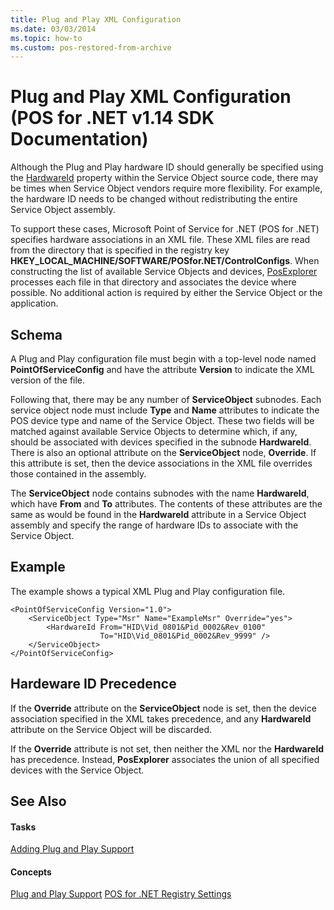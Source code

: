 ```yaml
---
title: Plug and Play XML Configuration
ms.date: 03/03/2014
ms.topic: how-to
ms.custom: pos-restored-from-archive
---
```


# Plug and Play XML Configuration (POS for .NET v1.14 SDK Documentation)

Although the Plug and Play hardware ID should generally be specified using the [HardwareId](aa460209\(v=winembedded.11\).md) property within the Service Object source code, there may be times when Service Object vendors require more flexibility. For example, the hardware ID needs to be changed without redistributing the entire Service Object assembly.

To support these cases, Microsoft Point of Service for .NET (POS for .NET) specifies hardware associations in an XML file. These XML files are read from the directory that is specified in the registry key **HKEY\_LOCAL\_MACHINE/SOFTWARE/POSfor.NET/ControlConfigs**. When constructing the list of available Service Objects and devices, [PosExplorer](ms884843\(v=winembedded.11\).md) processes each file in that directory and associates the device where possible. No additional action is required by either the Service Object or the application.

## Schema

A Plug and Play configuration file must begin with a top-level node named **PointOfServiceConfig** and have the attribute **Version** to indicate the XML version of the file.

Following that, there may be any number of **ServiceObject** subnodes. Each service object node must include **Type** and **Name** attributes to indicate the POS device type and name of the Service Object. These two fields will be matched against available Service Objects to determine which, if any, should be associated with devices specified in the subnode **HardwareId**. There is also an optional attribute on the **ServiceObject** node, **Override**. If this attribute is set, then the device associations in the XML file overrides those contained in the assembly.

The **ServiceObject** node contains subnodes with the name **HardwareId**, which have **From** and **To** attributes. The contents of these attributes are the same as would be found in the **HardwareId** attribute in a Service Object assembly and specify the range of hardware IDs to associate with the Service Object.

## Example

The example shows a typical XML Plug and Play configuration file.

    <PointOfServiceConfig Version="1.0">
        <ServiceObject Type="Msr" Name="ExampleMsr" Override="yes">
            <HardwareId From="HID\Vid_0801&Pid_0002&Rev_0100"
                        To="HID\Vid_0801&Pid_0002&Rev_9999" />
        </ServiceObject>
    </PointOfServiceConfig>

## Hardeware ID Precedence

If the **Override** attribute on the **ServiceObject** node is set, then the device association specified in the XML takes precedence, and any **HardwareId** attribute on the Service Object will be discarded.

If the **Override** attribute is not set, then neither the XML nor the **HardwareId** has precedence. Instead, **PosExplorer** associates the union of all specified devices with the Service Object.

## See Also

#### Tasks

[Adding Plug and Play Support](adding-plug-and-play-support.md)

#### Concepts

[Plug and Play Support](plug-and-play-support.md)
[POS for .NET Registry Settings](pos-for-net-registry-settings.md)
